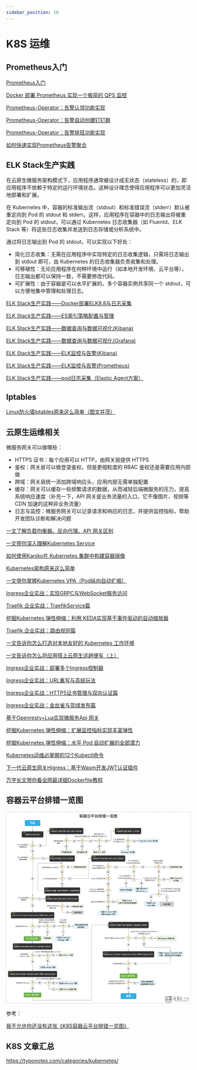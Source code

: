 ```yaml
---
sidebar_position: 10
---
```


# K8S 运维

## Prometheus入门

[Prometheus入门](https://mp.weixin.qq.com/s/-6gvR-c_maf6hWJFST9UQA)

[Docker 部署 Prometheus 实现一个极简的 QPS 监控](https://juejin.cn/post/7181812424570322981)

[Prometheus-Operator：告警认领功能实现](https://mp.weixin.qq.com/s/EZBm9NyYNhOs0isJm0kXOw)

[Prometheus-Operator：告警自动创建钉钉群](https://mp.weixin.qq.com/s/-88x32ELYwL-1VqBqIH-eA)

[Prometheus-Operator：告警排班功能实现](https://mp.weixin.qq.com/s/e8s5fWMTDdb-fWlmOPUcNA)

[如何快速实现Prometheus告警聚合](https://mp.weixin.qq.com/s/DlOUm8FYm5TkCvotTb8umw)

## ELK Stack生产实践

在云原生微服务架构模式下，应用程序通常被设计成无状态（stateless）的，即应用程序不依赖于特定的运行环境状态。这种设计理念使得应用程序可以更加灵活地部署和扩展。

在 Kubernetes 中，容器的标准输出流（stdout）和标准错误流（stderr）默认被重定向到 Pod 的 stdout 和 stderr。这样，应用程序在容器中的日志输出将被重定向到 Pod 的 stdout，可以通过 Kubernetes 日志收集器（如 Fluentd、ELK Stack 等）将这些日志收集并发送到日志存储或分析系统中。

通过将日志输出到 Pod 的 stdout，可以实现以下好处：

- 简化日志收集：无需在应用程序中实现特定的日志收集逻辑，只需将日志输出到 stdout 即可，由 Kubernetes 的日志收集器负责收集和处理。
- 可移植性：无论应用程序在何种环境中运行（如本地开发环境、云平台等），日志输出都可以保持一致，不需要修改代码。
- 可扩展性：由于容器是可以水平扩展的，多个容器实例共享同一个 stdout，可以方便地集中管理和处理日志。

[ELK Stack生产实践——Docker部署ELK8.8与日志采集](https://mp.weixin.qq.com/s/n6ULJJBvfJ4_Sgxdh2WBgA)

[ELK Stack生产实践——ES索引策略配置与管理](https://mp.weixin.qq.com/s/UmEv4e6GCNe6xpnCWabxBA)

[ELK Stack生产实践——数据查询与数据可视化(Kibana)](https://mp.weixin.qq.com/s/4rmcPcyVMxrAwQjt49BITQ)

[ELK Stack生产实践——数据查询与数据可视化(Grafana)](https://mp.weixin.qq.com/s/_8g4wt2cc3pp8rgTbJkIZg)

[ELK Stack生产实践——ELK监控与告警(Kibana)](https://mp.weixin.qq.com/s/cHLofMk6SL6lmdmzkvPXrA)

[ELK Stack生产实践——ELK监控与告警(Prometheus)](https://mp.weixin.qq.com/s/k50ht3S_Wui_qdhuYedyKw)

[ELK Stack生产实践——pod日志采集（Elastic Agent方案）](https://mp.weixin.qq.com/s/OU9hJYciHrw6fO2avZj5WA)

## Iptables

[Linux防火墙Iptables原来这么简单（图文并茂）](https://mp.weixin.qq.com/s/9IFFcaJUGjdRSB-cpsf2BQ)

## 云原生运维相关

微服务网关可以做哪些：

- HTTPS 证书：每个应用可以 HTTP，由网关层提供 HTTPS
- 鉴权：网关层可以做登录鉴权，但是更细粒度的 RBAC 鉴权还是需要应用内部做
- 跨域：网关层统一添加跨域响应头，应用内部无需单独配置
- 缓存：网关可以缓存一些频繁请求的数据，从而减轻后端微服务的压力，提高系统响应速度（补充一下，API 网关是业务流量的入口，它不像图片、视频等 CDN 加速的这种非业务流量）
- 日志与监控：微服务网关可以记录请求和响应的日志，并提供监控指标，帮助开发团队诊断和解决问题

[一文了解负载均衡器、反向代理、API 网关区别](https://mp.weixin.qq.com/s/rOYfNXIeQXhiQ6B8bbdHOw)

[一文带你深入理解Kubernetes Service](https://mp.weixin.qq.com/s/BvAWVcaoJrIQLmGGEhovlw)

[如何使用Kaniko在 Kubernetes 集群中构建容器镜像](https://mp.weixin.qq.com/s/Nz9y7QNbv4Z1BhPirxq4kA)

[Kubernetes架构原来这么简单](https://mp.weixin.qq.com/s/A5M45DZ--ROQDu3mNjJlAA)

[一文带你掌握Kubernetes VPA（Pod纵向自动扩缩）](https://mp.weixin.qq.com/s/IIRNbgZ-c2bTT5z0rCBmNA)

[Ingress企业实战：实现GRPC与WebSocket服务访问](https://mp.weixin.qq.com/s/MhbwVmFQpTOpt0mcHVLhgw)

[Traefik 企业实战：TraefikService篇](https://mp.weixin.qq.com/s/MtyG7vxYKo3o9AHrbU1uQQ)

[挖掘Kubernetes 弹性伸缩：利用 KEDA实现基于事件驱动的自动缩放器](https://mp.weixin.qq.com/s/Fu8kfzUhl2EyNQdxrg3uew)

[Traefik 企业实战：路由规则篇](https://mp.weixin.qq.com/s/L89HPzvxKrxky4M_Rq5xUQ)

[一文告诉你怎么打造对本地友好的 Kubernetes 工作环境](https://mp.weixin.qq.com/s/huCXB22q-SQrOcz6bKZnig)

[一文告诉你怎么将应用搭上云原生这趟便车（上）](https://mp.weixin.qq.com/s/Dj5a4BANeuae-QHqWcoCnQ)

[Ingress企业实战：部署多个Ingress控制器](https://mp.weixin.qq.com/s/FQOE2cGm9Qu0x-a9-vZiWw)

[Ingress企业实战：URL重写与高级玩法](https://mp.weixin.qq.com/s/9dMFaxgtxPiE1wok4z43iw)

[Ingress企业实战：HTTPS证书管理与双向认证篇](https://mp.weixin.qq.com/s/h5IdoH7derfGK_oeI_pu0g)

[Ingress企业实战：金丝雀与蓝绿发布篇](https://mp.weixin.qq.com/s/L2-e-Q8PQt3m4p9QZKxSmg)

[基于Openresty+Lua实现微服务Api 网关](https://mp.weixin.qq.com/s/DTjP_RipSLiaRbEIOiV4iQ)

[挖掘Kubernetes 弹性伸缩：扩展监控指标实现丰富弹性](https://mp.weixin.qq.com/s/_c1QnpwgxVwggfRnH4bEkA)

[挖掘Kubernetes 弹性伸缩：水平 Pod 自动扩展的全部潜力](https://mp.weixin.qq.com/s/bKN-MvY7Y6V9l1GLPxeCMg)

[Kubernetes运维必掌握的12个Kubectl命令](https://mp.weixin.qq.com/s/aJJxiHsBtnDg6QFmvnVHWQ)

[下一代云原生网关Higress：基于Wasm开发JWT认证插件](https://mp.weixin.qq.com/s/h8n1eNjgkpAqCoeXPsg_lw)

[万字长文带你看全网最详细Dockerfile教程](https://mp.weixin.qq.com/s/rJDUsOL22KPxj5YdX5Eicw)

## 容器云平台排错一览图

![image](/img/cloudnative-k8s-debug-flow.jpeg)

参考：

[我不允许你还没有这张《K8S容器云平台排错一览图》](https://mp.weixin.qq.com/s/lk5scDnUD0fJaEffokueYA)

## K8S 文章汇总

https://typonotes.com/categories/kubernetes/
